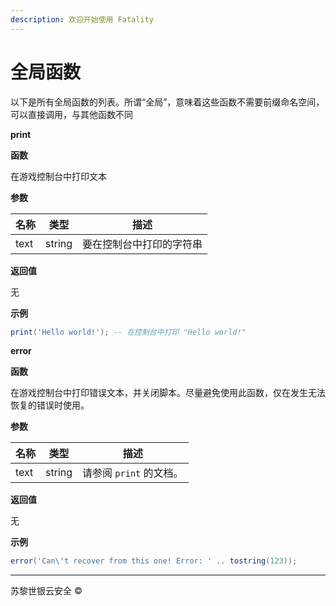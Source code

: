 ```yaml
---
description: 欢迎开始使用 Fatality
---
```


# 全局函数

以下是所有全局函数的列表。所谓“全局”，意味着这些函数不需要前缀命名空间，可以直接调用，与其他函数不同

**print**

**函数**

在游戏控制台中打印文本

**参数**

| 名称   | 类型     | 描述           |
| ---- | ------ | ------------ |
| text | string | 要在控制台中打印的字符串 |

**返回值**

无

**示例**

```lua
print('Hello world!'); -- 在控制台中打印 "Hello world!"
```

**error**

**函数**

在游戏控制台中打印错误文本，并关闭脚本。尽量避免使用此函数，仅在发生无法恢复的错误时使用。

**参数**

| 名称   | 类型     | 描述               |
| ---- | ------ | ---------------- |
| text | string | 请参阅 `print` 的文档。 |

**返回值**

无

**示例**

```lua
error('Can\'t recover from this one! Error: ' .. tostring(123));
```

***

苏黎世银云安全 ©
